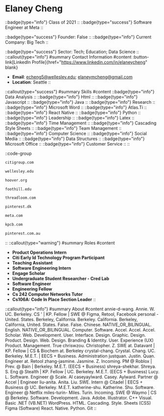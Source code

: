 # Elaney Cheng
::badge{type="info"}
Class of 2021
::
::badge{type="success"}
Software Engineer at Meta
::

::badge{type="success"}
Founder: False
::
::badge{type="info"}
Current Company: Big Tech
::

::badge{type="success"}
Sector: Tech; Education; Data Science
::
::callout{type="info"}
#summary
Contact Information
#content
:button-link[LinkedIn Profile]{href="https://www.linkedin.com/in/elaneycheng" blank}
- **Email**: echeng5@wellesley.edu; elaneymcheng@gmail.com
- **Location**: Seattle
::

::callout{type="success"}
#summary
Skills
#content
::badge{type="info"}
Data Analysis
::
::badge{type="info"}
Html
::
::badge{type="info"}
Javascript
::
::badge{type="info"}
Java
::
::badge{type="info"}
Research
::
::badge{type="info"}
Microsoft Word
::
::badge{type="info"}
Atlas.Ti
::
::badge{type="info"}
React Native
::
::badge{type="info"}
Python
::
::badge{type="info"}
Leadership
::
::badge{type="info"}
Latex
::
::badge{type="info"}
Time Management
::
::badge{type="info"}
Cascading Style Sheets
::
::badge{type="info"}
Team Management
::
::badge{type="info"}
Computer Science
::
::badge{type="info"}
Social Media
::
::badge{type="info"}
Data Structures
::
::badge{type="info"}
Microsoft Office
::
::badge{type="info"}
Customer Service
::
::

::code-group
```bash [Citigroup]
citigroup.com
```
```bash [Wellesley College]
wellesley.edu
```
```bash [Hoover Institution at Stanford University]
hoover.org
```
```bash [Foothill College]
foothill.edu
```
```bash [Threadloom]
threadloom.com
```
```bash [William Megelich]
pinterest.dk
```
```bash [Meta]
meta.com
```
```bash [Kleiner Perkins Caufield & Byers]
kpcb.com
```
```bash [Pinterest]
pinterest.com.au
```
::
::callout{type="warning"}
#summary
Roles
#content
- **Product Operations Intern**
- **Citi Early Id Technology Program Participant**
- **Teaching Assistant**
- **Software Engineering Intern**
- **Engage Scholar**
- **Undergraduate Student Researcher - Cred Lab**
- **Software Engineer**
- **Engineering Fellow**
- **Cs 242 Computer Networks Tutor**
- **Cs106A: Code In Place Section Leader**
::

::callout{type="info"}
#summary
About
#content
annie-d-wang. Annie. W. UC. Berkeley. CS ' | KP. Fellow | SWE @ Figma, Retool, Facebook personal - United. States. Berkeley, California. Berkeley. California. Berkeley, California, United. States. False. False. Chinese. NATIVE_OR_BILINGUAL. English. NATIVE_OR_BILINGUAL. Computer. Software. Accel. Accel. Accel. Scholar. Web. Development. User. Interface. Design. Graphic. Design. Product. Design. Web. Design. Branding & Identity. User. Experience (UX) Product. Management. True chriswzou. Christopher. Z. SWE at. Datavant | KP. Fellow | CS & Biochem at. Berkeley crystal-chang. Crystal. Chang. UC. Berkeley. M.E.T. | EECS + Business. Administration justquan. Justin. Quan. Engineer at. Retool zhang-jasmine. Jasmine. Z. Incoming. PM @ Roblox | Prev. @ Bain | Berkeley. M.E.T. (EECS + Business) shreya-shekhar. Shreya. S. Eng @ Stealth | KP. Fellow | UC. Berkeley. M.E.T. (EECS + Business) Lucy. L. Software. Engineer @ Scale. AI caseyaylward. Casey. Aylward. Partner @ Accel | Engineer liu-anita. Anita. Liu. SWE. Intern @ Citadel | EECS + Business @ UC. Berkeley. M.E.T. katherine-shu. Katherine. Shu. Software. Engineer @ Netflix miles-turin- Miles. Turin. Incoming. SWE @ Waymo | CS @ Berkeley. Software. Development. Java. Adobe. Illustrator. C++ Visual. Basic .NET (VB.NET) WordPress. HTML. Cascading. Style. Sheets (CSS) Figma (Software) React. Native. Python. Git
::
